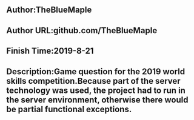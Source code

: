 
## Author:TheBlueMaple
## Author URL:github.com/TheBlueMaple
## Finish Time:2019-8-21
## Description:Game question for the 2019 world skills competition.Because part of the server technology was used, the project had to run in the server environment, otherwise there would be partial functional exceptions.
